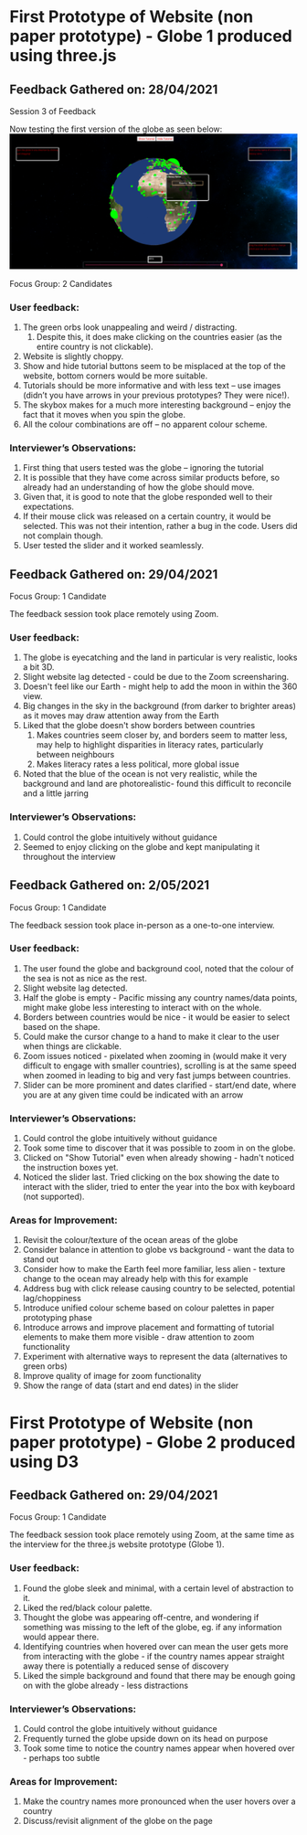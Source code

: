 <h1> First Prototype of Website (non paper prototype) - Globe 1 produced using three.js</h1>

<h2> Feedback Gathered on: 28/04/2021</h2>

Session 3 of Feedback 

Now testing the first version of the globe as seen below: 
![Image of Website](https://github.com/jess-mw/desk23/blob/main/Feedback/Feedback%20Session%203/WebsitePrototype.PNG)

Focus Group: 2 Candidates  
 

<h3>User feedback:</h3>

<ol>
  <li>The green orbs look unappealing and weird / distracting. 
      <ol><li>Despite this, it does make clicking on the countries easier (as the entire country is not clickable). </li> </ol>
  </li>

<li>Website is slightly choppy. </li>

<li>Show and hide tutorial buttons seem to be misplaced at the top of the website, bottom corners would be more suitable.  </li>

<li>Tutorials should be more informative and with less text – use images (didn’t you have arrows in your previous prototypes? They were nice!).  </li>

<li>The skybox makes for a much more interesting background – enjoy the fact that it moves when you spin the globe.  </li>

<li>All the colour combinations are off – no apparent colour scheme.</li>
</ol>


<h3>Interviewer’s Observations: </h3>

<ol>
  <li>First thing that users tested was the globe – ignoring the tutorial </li>

<li>It is possible that they have come across similar products before, so already had an understanding of how the globe should move. </li>

<li>Given that, it is good to note that the globe responded well to their expectations.  </li>

<li>If their mouse click was released on a certain country, it would be selected. This was not their intention, rather a bug in the code. Users did not complain though. </li>

<li>User tested the slider and it worked seamlessly.  </li>
</ol>

<h2> Feedback Gathered on: 29/04/2021</h2>

Focus Group: 1 Candidate
 
The feedback session took place remotely using Zoom. 

<h3>User feedback:</h3>

<ol>

<li>The globe is eyecatching and the land in particular is very realistic, looks a bit 3D. </li>

<li>Slight website lag detected - could be due to the Zoom screensharing. </li>

<li>Doesn't feel like our Earth - might help to add the moon in within the 360 view.  </li>

<li>Big changes in the sky in the background (from darker to brighter areas) as it moves may draw attention away from the Earth </li>

<li>Liked that the globe doesn't show borders between countries
  <ol><li>Makes countries seem closer by, and borders seem to matter less, may help to highlight disparities in literacy rates, particularly between neighbours </li> 
    <li>Makes literacy rates a less political, more global issue  </li> </ol>
</li>

<li>Noted that the blue of the ocean is not very realistic, while the background and land are photorealistic- found this difficult to reconcile and a little jarring </li>
</ol>


<h3>Interviewer’s Observations: </h3>

<ol><li>Could control the globe intuitively without guidance</li>
  <li>Seemed to enjoy clicking on the globe and kept manipulating it throughout the interview</li>
  </ol>

  <h2> Feedback Gathered on: 2/05/2021</h2>

Focus Group: 1 Candidate
 
The feedback session took place in-person as a one-to-one interview.

<h3>User feedback:</h3>

<ol>

<li>The user found the globe and background cool, noted that the colour of the sea is not as nice as the rest. </li>

<li>Slight website lag detected. </li>

<li>Half the globe is empty - Pacific missing any country names/data points, might make globe less interesting to interact with on the whole. </li>

<li>Borders between countries would be nice - it would be easier to select based on the shape. </li>

<li>Could make the cursor change to a hand to make it clear to the user when things are clickable. </li>

<li> Zoom issues noticed - pixelated when zooming in (would make it very difficult to engage with smaller countries), scrolling is at the same speed when zoomed in leading to big and very fast jumps between countries.</li>

<li>Slider can be more prominent and dates clarified - start/end date, where you are at any given time could be indicated with an arrow</li>
</ol>


<h3>Interviewer’s Observations: </h3>

<ol><li>Could control the globe intuitively without guidance</li>
  <li>Took some time to discover that it was possible to zoom in on the globe.</li>
  <li>Clicked on "Show Tutorial" even when already showing - hadn't noticed the instruction boxes yet.</li>
  <li>Noticed the slider last. Tried clicking on the box showing the date to interact with the slider, tried to enter the year into the box with keyboard (not supported). </li>
  </ol>

<h3>Areas for Improvement: </h3>

<ol><li>Revisit the colour/texture of the ocean areas of the globe </li>
  <li>Consider balance in attention to globe vs background - want the data to stand out </li>
  <li>Consider how to make the Earth feel more familiar, less alien - texture change to the ocean may already help with this for example </li>
   <li>Address bug with click release causing country to be selected, potential lag/choppiness </li>
  <li>Introduce unified colour scheme based on colour palettes in paper prototyping phase</li>
  <li>Introduce arrows and improve placement and formatting of tutorial elements to make them more visible - draw attention to zoom functionality </li>
  <li>Experiment with alternative ways to represent the data (alternatives to green orbs)</li>
   <li>Improve quality of image for zoom functionality</li>
  <li>Show the range of data (start and end dates) in the slider</li>
  </ol>


<h1> First Prototype of Website (non paper prototype) - Globe 2 produced using D3</h1>


<h2> Feedback Gathered on: 29/04/2021</h2>

Focus Group: 1 Candidate
 
The feedback session took place remotely using Zoom, at the same time as the interview for the three.js website prototype (Globe 1).

<h3>User feedback:</h3>

<ol>

<li>Found the globe sleek and minimal, with a certain level of abstraction to it. </li>

<li>Liked the red/black colour palette. </li>

<li>Thought the globe was appearing off-centre, and wondering if something was missing to the left of the globe, eg. if any information would appear there. </li>

<li>Identifying countries when hovered over can mean the user gets more from interacting with the globe - if the country names appear straight away there is potentially a reduced sense of discovery
</li>

<li>Liked the simple background and found that there may be enough going on with the globe already - less distractions </li>
</ol>


<h3>Interviewer’s Observations: </h3>

<ol><li>Could control the globe intuitively without guidance</li>
  <li>Frequently turned the globe upside down on its head on purpose </li>
  <li>Took some time to notice the country names appear when hovered over - perhaps too subtle </li>
  </ol>


<h3>Areas for Improvement: </h3>
<ol><li>Make the country names more pronounced when the user hovers over a country </li>
  <li>Discuss/revisit alignment of the globe on the page</li>
  </ol>
